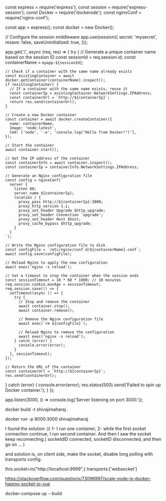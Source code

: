 const express = require('express');
const session = require('express-session');
const Docker = require('dockerode');
const nginxConf = require('nginx-conf');

const app = express();
const docker = new Docker();

// Configure the session middleware
app.use(session({
  secret: 'mysecret',
  resave: false,
  saveUninitialized: true,
}));

app.get('/', async (req, res) => {
  try {
    // Generate a unique container name based on the session ID
    const sessionId = req.session.id;
    const containerName = `myapp-${sessionId}`;

    // Check if a container with the same name already exists
    const existingContainer = await docker.getContainer(containerName).inspect();
    if (existingContainer) {
      // If a container with the same name exists, reuse it
      const containerIp = existingContainer.NetworkSettings.IPAddress;
      const containerUrl = `http://${containerIp}`;
      return res.send(containerUrl);
    }

    // Create a new Docker container
    const container = await docker.createContainer({
      name: containerName,
      Image: 'node:latest',
      Cmd: ['node', '-e', 'console.log("Hello from Docker!")'],
    });

    // Start the container
    await container.start();

    // Get the IP address of the container
    const containerInfo = await container.inspect();
    const containerIp = containerInfo.NetworkSettings.IPAddress;

    // Generate an Nginx configuration file
    const config = nginxConf(`
      server {
        listen 80;
        server_name ${containerIp};
        location / {
          proxy_pass http://${containerIp}:3000;
          proxy_http_version 1.1;
          proxy_set_header Upgrade $http_upgrade;
          proxy_set_header Connection 'upgrade';
          proxy_set_header Host $host;
          proxy_cache_bypass $http_upgrade;
        }
      }
    `);

    // Write the Nginx configuration file to disk
    const configFile = `/etc/nginx/conf.d/${containerName}.conf`;
    await config.save(configFile);

    // Reload Nginx to apply the new configuration
    await exec('nginx -s reload');

    // Set a timeout to stop the container when the session ends
    const sessionTimeout = 10 * 60 * 1000; // 10 minutes
    req.session.cookie.maxAge = sessionTimeout;
    req.session.save(() => {
      setTimeout(async () => {
        try {
          // Stop and remove the container
          await container.stop();
          await container.remove();

          // Remove the Nginx configuration file
          await exec(`rm ${configFile}`);

          // Reload Nginx to remove the configuration
          await exec('nginx -s reload');
        } catch (error) {
          console.error(error);
        }
      }, sessionTimeout);
    });

    // Return the URL of the container
    const containerUrl = `http://${containerIp}`;
    res.send(containerUrl);
  } catch (error) {
    console.error(error);
    res.status(500).send('Failed to spin up Docker container.');
  }
});

app.listen(3000, () => console.log('Server listening on port 3000.'));





docker build -t shivajimaharaj .

docker run -p 8000:3000 shivajimaharaj






I found the solution :)) 1- I run one container, 2- while the first socket connection continue, I run second container. And then I saw the socket keep reconnecting.( socketdID connected, socketID disconnected, and then go on ... )

and solution is, on client side, make the socket, disable long polling with transports config.

this.socket=io("http://localhost:9999",{ transports:['websocket']


https://stackoverflow.com/questions/73096997/scale-node-js-docker-haproy-socket-io-vue




docker-compose up --build  